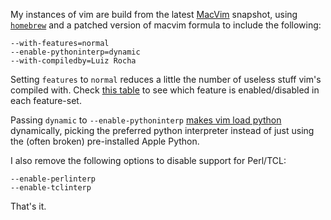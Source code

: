 My instances of vim are build from the latest [MacVim][macvim] snapshot, using
[`homebrew`][hb] and a patched version of macvim formula to include the
following:

    --with-features=normal
    --enable-pythoninterp=dynamic
    --with-compiledby=Luiz Rocha

Setting `features` to `normal` reduces a little the number of useless stuff
vim's compiled with. Check [this table][vim-feats] to see which feature is 
enabled/disabled in each feature-set.

Passing `dynamic` to `--enable-pythoninterp` [makes vim load python][vim-py]
dynamically, picking the preferred python interpreter instead of just using the
(often broken) pre-installed Apple Python.

I also remove the following options to disable support for Perl/TCL:

    --enable-perlinterp
    --enable-tclinterp

That's it.


[macvim]: http://code.google.com/p/macvim/
[hb]: https://github.com/mxcl/homebrew
[vim-feats]: http://mysite.verizon.net/astronaut/vim/vimfeat.html
[vim-py]: http://yyhh.org/blog/2012/05/install-vim-homebrew-python-os-x
